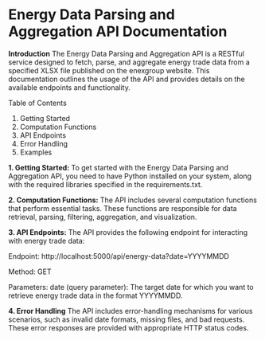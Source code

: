 # Energy Data Parsing and Aggregation API Documentation

**Introduction**
The Energy Data Parsing and Aggregation API is a RESTful service designed to fetch, parse, and aggregate energy trade data from a specified XLSX file published on the enexgroup website. This documentation outlines the usage of the API and provides details on the available endpoints and functionality.

Table of Contents
1. Getting Started
2. Computation Functions
3. API Endpoints
4. Error Handling
5. Examples

**1. Getting Started:**
To get started with the Energy Data Parsing and Aggregation API, you need to have Python installed on your system, along with the required libraries specified in the requirements.txt.

**2. Computation Functions:**
The API includes several computation functions that perform essential tasks. These functions are responsible for data retrieval, parsing, filtering, aggregation, and visualization.

**3. API Endpoints:**
The API provides the following endpoint for interacting with energy trade data:

Endpoint: http://localhost:5000/api/energy-data?date=YYYYMMDD

Method: GET

Parameters:
date (query parameter): The target date for which you want to retrieve energy trade data in the format YYYYMMDD.

**4. Error Handling**
The API includes error-handling mechanisms for various scenarios, such as invalid date formats, missing files, and bad requests. These error responses are provided with appropriate HTTP status codes.
